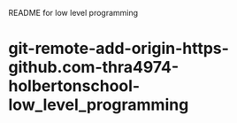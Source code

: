 README for low level programming
# git-remote-add-origin-https-github.com-thra4974-holbertonschool-low_level_programming
